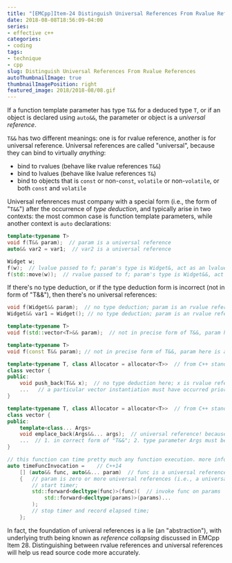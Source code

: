 ```yaml
---
title: "[EMCpp]Item-24 Distinguish Universal References From Rvalue References"
date: 2018-08-08T18:56:09-04:00
series:
- effective c++
categories:
- coding
tags:
- technique
- cpp
slug: Distinguish Universal References From Rvalue References
autoThumbnailImage: true
thumbnailImagePosition: right
featured_image: 2018/2018-08/08.gif
---
```


If a function template parameter has type `T&&` for a deduced type `T`, or if an object is declared using `auto&&`, the parameter or object is a _universal reference_.
<!--more-->

`T&&` has two different meanings: one is for rvalue reference, another is for universal reference. Universal references are called "universal", because they can bind to virtually _anything_: 

* bind to rvalues (behave like rvalue references `T&&`)
* bind to lvalues (behave like lvalue references `T&`)
* bind to objects that is `const` or non-`const`, `volatile` or non-`volatile`, or both `const` and `volatile`

Universal refenrences must company with a special form (i.e., the form of "`T&&`") after the occurrence of _type deduction_, and typically arise in two contexts: the most common case is function template parameters, while another context is `auto` declarations:

```cpp
template<typename T>
void f(T&& param);  // param is a universal reference
auto&& var2 = var1;  // var2 is a universal reference

Widget w;
f(w);  // lvalue passed to f; param's type is Widget&, act as an lvalue ref.
f(std::move(w));  // rvalue passed to f; param's type is Widget&&, act as an rvalue ref.
```

If there's no type deduction, or if the type deduction form is incorrect (not in form of "T&&"), then there's no universal references:

```cpp
void f(Widget&& param);  // no type deduction; param is an rvalue reference
Widget&& var1 = Widget(); // no type deduction; param is an rvalue reference

template<typename T>
void f(std::vector<T>&& param);  // not in precise form of T&&, param here is an rvalue ref.

template<typename T>
void f(const T&& param); // not in precise form of T&&, param here is an rvalue ref.

template<typename T, class Allocator = allocator<T>>  // from C++ standards
class vector {
public:
    void push_back(T&& x);  // no type deduction here; x is rvalue reference;
    ...   // a particular vector instantiation must have occurred prior to any call to this function
}

template<typename T, class Allocator = allocator<T>>  // from C++ standards
class vector {
public:
    template<class... Args>
    void emplace_back(Args&&... args);  // universal reference! because:
    ...  // 1. in correct form of "T&&"; 2. type parameter Args must be deduced each time emplace_back is called
}

// this function can time pretty much any function execution. more information is in EMCpp item 30
auto timeFuncInvocation =    // C++14
    [] (auto&& func, auto&&... param)  // func is a universal reference that can be bound to any callable object, lvaue or rvalue
    {   // param is zero or more universal references (i.e., a universal reference parameter pack) that can be bound to any number of objects of arbitrary types
        // start timer;
        std::forward<decltype(func)>(func)(  // invoke func on params
            std::forward<decltype(params)>(params)...
        );
        // stop timer and record elapsed time;
    };
```

In fact, the foundation of univeral references is a lie (an "abstraction"), with underlying truth being known as _reference collapsing_ discussed in EMCpp Item 28. Distinguishing between rvalue references and universal references will help us read source code more accurately.

